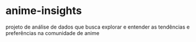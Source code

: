 # anime-insights
projeto de análise de dados que busca explorar e entender as tendências e preferências na comunidade de anime
